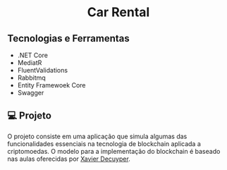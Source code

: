 <h1 align="center">
Car Rental</h1>

## Tecnologias e Ferramentas

- .NET Core
- MediatR
- FluentValidations
- Rabbitmq
- Entity Framewoek Core
- Swagger

## 💻 Projeto

O projeto consiste em uma aplicação que simula algumas das funcionalidades essenciais na tecnologia de blockchain aplicada a criptomoedas. O modelo para a implementação do blockchain é baseado nas aulas oferecidas por [Xavier Decuyper](https://www.youtube.com/channel/UCnxrdFPXJMeHru_b4Q_vTPQ/featured).
